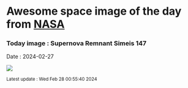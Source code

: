 
# Awesome space image of the day from [NASA](https://api.nasa.gov/)

### Today image : Supernova Remnant Simeis 147
Date : 2024-02-27

![](https://apod.nasa.gov/apod/image/2402/Simeis147_Vetter_960.jpg)

<small>Latest update : Wed Feb 28 00:55:40 2024</small>
        